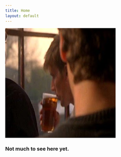 ```yaml
---
title: Home
layout: default
---
```


<img src="images/mwd.jpg" class="img-responsive rounded-circle" alt="me in the Pub" >
<h3>Not much to see here yet.</h3>

